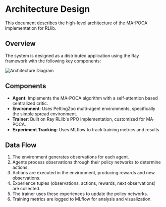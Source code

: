 # Architecture Design

This document describes the high-level architecture of the MA-POCA implementation for RLlib.

## Overview

The system is designed as a distributed application using the Ray framework with the following key components:

![Architecture Diagram](placeholder.png)

## Components

-   **Agent**: Implements the MA-POCA algorithm with a self-attention based centralized critic.
-   **Environment**: Uses PettingZoo multi-agent environments, specifically the simple spread environment.
-   **Trainer**: Built on Ray RLlib's PPO implementation, customized for MA-POCA.
-   **Experiment Tracking**: Uses MLflow to track training metrics and results.

## Data Flow

1. The environment generates observations for each agent.
2. Agents process observations through their policy networks to determine actions.
3. Actions are executed in the environment, producing rewards and new observations.
4. Experience tuples (observations, actions, rewards, next observations) are collected.
5. The trainer uses these experiences to update the policy networks.
6. Training metrics are logged to MLflow for analysis and visualization.
